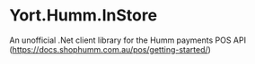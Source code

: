 # Yort.Humm.InStore
An unofficial .Net client library for the Humm payments POS API (https://docs.shophumm.com.au/pos/getting-started/)
